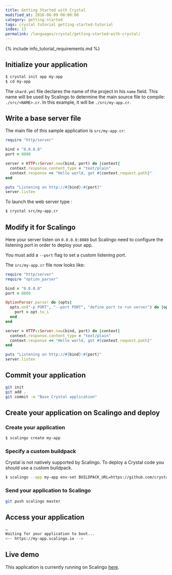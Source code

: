 ```yaml
---
title: Getting Started with Crystal
modified_at: 2016-06-09 00:00:00
category: getting-started
tags: crystal tutorial getting-started-tutorial
index: 13
permalink: /languages/crystal/getting-started-with-crystal/
---
```


{% include info_tutorial_requirements.md %}

## Initialize your application

```bash
$ crystal init app my-app
$ cd my-app
```

The `shard.yml` file declares the name of the project in his `name` field. This name will be used by
Scalingo to determine the main source file to compile: `./src/<NAME>.cr`. In this example, it will be
`./src/my-app.cr`.


## Write a base server file

The main file of this sample application is `src/my-app.cr`:

```ruby
require "http/server"

bind = "0.0.0.0"
port = 8080

server = HTTP::Server.new(bind, port) do |context|
  context.response.content_type = "text/plain"
  context.response << "Hello world, got #{context.request.path}"
end

puts "Listening on http://#{bind}:#{port}"
server.listen
```

To launch the web server type :

```bash
$ crystal src/my-app.cr
```

## Modify it for Scalingo

Here your server listen on `0.0.0.0:8080` but Scalingo need to configure the listening port in order
to deploy your app.

You must add a `--port` flag to set a custom listening port.

The `src/my-app.cr` file now looks like:

```ruby
require "http/server"
require "option_parser"

bind = "0.0.0.0"
port = 8080

OptionParser.parse! do |opts|
  opts.on("-p PORT", "--port PORT", "define port to run server") do |opt|
    port = opt.to_i
  end
end

server = HTTP::Server.new(bind, port) do |context|
  context.response.content_type = "text/plain"
  context.response << "Hello world, got #{context.request.path}"
end

puts "Listening on http://#{bind}:#{port}"
server.listen
```

## Commit your application

```bash
git init
git add .
git commit -m "Base Crystal application"
```

## Create your application on Scalingo and deploy

### Create your application

```bash
$ scalingo create my-app
```

### Specify a custom buildpack

Crystal is not natively supported by Scalingo. To deploy a Crystal code you should use a custom
buildpack.

```bash
$ scalingo --app my-app env-set BUILDPACK_URL=https://github.com/crystal-lang/heroku-buildpack-crystal.git
```

### Send your application to Scalingo
```bash
git push scalingo master
```

## Access your application

```bash
…
Waiting for your application to boot...
<-- https://my-app.scalingo.io -->
```


## Live demo

This application is currently running on Scalingo [here](http://sample-crystal.scalingo.io/).
